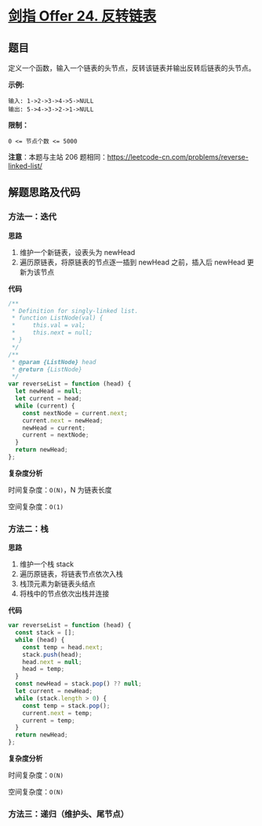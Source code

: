 # [剑指 Offer 24. 反转链表](https://leetcode-cn.com/problems/fan-zhuan-lian-biao-lcof/)
## 题目
定义一个函数，输入一个链表的头节点，反转该链表并输出反转后链表的头节点。

 

<strong>示例:</strong>

```
输入: 1->2->3->4->5->NULL
输出: 5->4->3->2->1->NULL
```

<strong>限制：</strong>

`0 <= 节点个数 <= 5000`

 

<strong>注意</strong>：本题与主站 206 题相同：<a href="https://leetcode-cn.com/problems/reverse-linked-list/">https://leetcode-cn.com/problems/reverse-linked-list/</a>


## 解题思路及代码

### 方法一：迭代

**思路**

1. 维护一个新链表，设表头为 newHead
2. 遍历原链表，将原链表的节点逐一插到 newHead 之前，插入后 newHead 更新为该节点

**代码**

```js
/**
 * Definition for singly-linked list.
 * function ListNode(val) {
 *     this.val = val;
 *     this.next = null;
 * }
 */
/**
 * @param {ListNode} head
 * @return {ListNode}
 */
var reverseList = function (head) {
  let newHead = null;
  let current = head;
  while (current) {
    const nextNode = current.next;
    current.next = newHead;
    newHead = current;
    current = nextNode;
  }
  return newHead;
};
```

**复杂度分析**

时间复杂度：`O(N)`，N 为链表长度

空间复杂度：`O(1)`

### 方法二：栈

**思路**

1. 维护一个栈 stack
2. 遍历原链表，将链表节点依次入栈
3. 栈顶元素为新链表头结点
4. 将栈中的节点依次出栈并连接

**代码**

```js
var reverseList = function (head) {
  const stack = [];
  while (head) {
    const temp = head.next;
    stack.push(head);
    head.next = null;
    head = temp;
  }
  const newHead = stack.pop() ?? null;
  let current = newHead;
  while (stack.length > 0) {
    const temp = stack.pop();
    current.next = temp;
    current = temp;
  }
  return newHead;
};
```

**复杂度分析**

时间复杂度：`O(N)`

空间复杂度：`O(N)`

### 方法三：递归（维护头、尾节点）